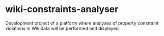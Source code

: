 # wiki-constraints-analyser
Development project of a platform where analyses of property constraint violations in Wikidata will be performed and displayed.
